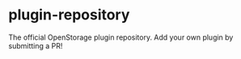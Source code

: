 # plugin-repository
The official OpenStorage plugin repository. Add your own plugin by submitting a PR!
